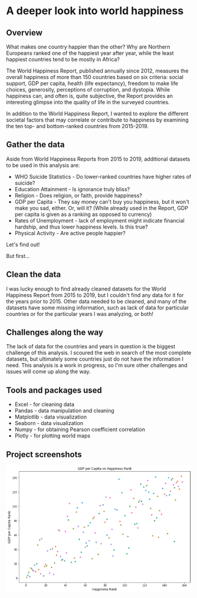 # A deeper look into world happiness

## Overview

What makes one country happier than the other? Why are Northern Europeans ranked one of the happiest year after year, while the least happiest countries tend to be mostly in Africa? 

The World Happiness Report, published annually since 2012, measures the overall happiness of more than 150 countries based on six criteria:
social support, GDP per capita, health (life expectancy), freedom to make life choices, generosity, perceptions of corruption, and dystopia. While happiness can, and often is, quite subjective, the Report provides an interesting glimpse into the quality of life in the surveyed countries. 

In addition to the World Happiness Report, I wanted to explore the different societal factors that may correlate or contribute to happiness by examining the ten top- and bottom-ranked countries from 2015-2019. 

## Gather the data

Aside from World Happiness Reports from 2015 to 2019, additional datasets to be used in this analysis are:
  * WHO Suicide Statistics - Do lower-ranked countries have higher rates of suicide?
  * Education Attainment - Is ignorance truly bliss?
  * Religion - Does religion, or faith, provide happiness?
  * GDP per Capita - They say money can't buy you happiness, but it won't make you sad, either. Or, will it? (While already used in the     Report, GDP per capita is given as a ranking as opposed to currency)
  * Rates of Unemployment - lack of employment might indicate financial hardship, and thus lower happiness levels. Is this true?
  * Physical Activity - Are active people happier?
  
Let's find out!

But first...

## Clean the data

I was lucky enough to find already cleaned datasets for the World Happiness Report from 2015 to 2019, but I couldn't find any data for it for the years prior to 2015. Other data needed to be cleaned, and many of the datasets have some missing information, such as lack of data for particular countries or for the particular years I was analyzing, or both!

## Challenges along the way

The lack of data for the countries and years in question is the biggest challenge of this analysis. I scoured the web in search of the most complete datasets, but ultimately some countries just do not have the information I need. This analysis is a work in progress, so I'm sure other challenges and issues will come up along the way.

## Tools and packages used
* Excel - for cleaning data
* Pandas - data manipulation and cleaning
* Matplotlib - data visualization
* Seaborn - data visualization
* Numpy - for obtaining Pearson coefficient correlation
* Plotly - for plotting world maps

## Project screenshots
![Alt text](/images/gdppcap_vs_happiness.png)
